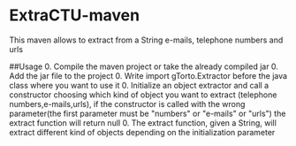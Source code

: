 ExtraCTU-maven
==============

This maven allows to extract from a String e-mails, telephone numbers and urls

##Usage
0. Compile the maven project or take the already compiled jar
0. Add the jar file to the project
0. Write import gTorto.Extractor before the java class where you want to use it
0. Initialize an object extractor and call a constructor choosing which kind of object you want to extract (telephone numbers,e-mails,urls), if the constructor is called with the wrong parameter(the first parameter must be "numbers" or "e-mails" or "urls") the extract function will return null
0. The extract function, given a String, will extract different kind of objects depending on the initialization parameter
